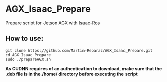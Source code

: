 # AGX_Isaac_Prepare
Prepare script for Jetson AGX with Isaac-Ros

## How to use:
```
git clone https://github.com/Martin-Reparaz/AGX_Isaac_Prepare.git
cd AGX_Isaac_Prepare
sudo ./prepareAGX.sh
```
**As CUDNN requires of an authentication to download, make sure that the .deb file is in the /home/<user> directory before executing the script**
